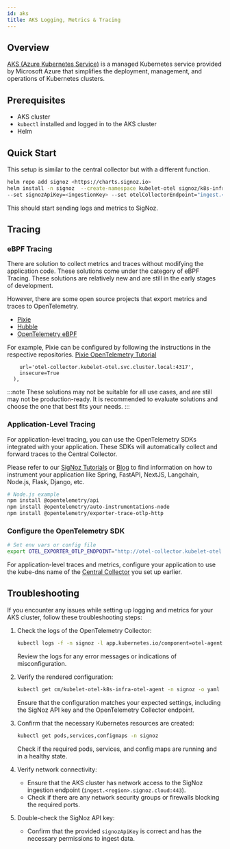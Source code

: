 ```yaml
---
id: aks
title: AKS Logging, Metrics & Tracing
---
```


## Overview

[AKS (Azure Kubernetes Service)](https://learn.microsoft.com/en-us/azure/aks/what-is-aks) is a managed Kubernetes service provided by Microsoft Azure that simplifies the deployment, management, and operations of Kubernetes clusters.

## Prerequisites

- AKS cluster
- `kubectl` installed and logged in to the AKS cluster
- Helm

## Quick Start

This setup is similar to the central collector but with a different function.

```bash
helm repo add signoz <https://charts.signoz.io>
helm install -n signoz  --create-namespace kubelet-otel signoz/k8s-infra \\
--set signozApiKey=<ingestionKey> --set otelCollectorEndpoint="ingest.<region>.signoz.cloud:443" --set otelInsecure=false
```
This should start sending logs and metrics to SigNoz.


## Tracing

### eBPF Tracing 

There are solution to collect metrics and traces without modifying the application code. These solutions come under the category of eBPF Tracing. These solutions are relatively new and are still in the early stages of development.

However, there are some open source projects that export metrics and traces to OpenTelemetry.
- [Pixie](https://github.com/pixie-io/pixie) 
- [Hubble](https://github.com/cilium/hubble) 
- [OpenTelemetry eBPF](https://github.com/open-telemetry/opentelemetry-network)

For example, Pixie can be configured by following the instructions in the respective repositories.
[Pixie OpenTelemetry Tutorial](https://docs.px.dev/tutorials/integrations/otel/)

```endpoint=px.otel.Endpoint(
    url='otel-collector.kubelet-otel.svc.cluster.local:4317',
    insecure=True
  ),
```

:::note
These solutions may not be suitable for all use cases, and are still may not be production-ready. It is recommended to evaluate  solutions and choose the one that best fits your needs.
:::

### Application-Level Tracing

For application-level tracing, you can use the OpenTelemetry SDKs integrated with your application. These SDKs will automatically collect and forward traces to the Central Collector.

Please refer to our [SigNoz Tutorials](../../../instrumentation/) or [Blog](https://signoz.io/blog/) to find information on how to instrument your application like Spring, FastAPI, NextJS, Langchain, Node.js, Flask, Django, etc.

```bash
# Node.js example
npm install @opentelemetry/api
npm install @opentelemetry/auto-instrumentations-node
npm install @opentelemetry/exporter-trace-otlp-http
```

### Configure the OpenTelemetry SDK

```bash
# Set env vars or config file
export OTEL_EXPORTER_OTLP_ENDPOINT="http://otel-collector.kubelet-otel.svc.cluster.local:4318/"
```

For application-level traces and metrics, configure your application to use the kube-dns name of the [Central Collector](../../bootstrapping/collector-setup) you set up earlier.

## Troubleshooting

If you encounter any issues while setting up logging and metrics for your AKS cluster, follow these troubleshooting steps:

1. Check the logs of the OpenTelemetry Collector:
    
    ```bash
    kubectl logs -f -n signoz -l app.kubernetes.io/component=otel-agent
    
    ```
    
    Review the logs for any error messages or indications of misconfiguration.
    
2. Verify the rendered configuration:
    
    ```bash
    kubectl get cm/kubelet-otel-k8s-infra-otel-agent -n signoz -o yaml
    
    ```
    
    Ensure that the configuration matches your expected settings, including the SigNoz API key and the OpenTelemetry Collector endpoint.
    
3. Confirm that the necessary Kubernetes resources are created:
    
    ```bash
    kubectl get pods,services,configmaps -n signoz
    
    ```
    
    Check if the required pods, services, and config maps are running and in a healthy state.
    
4. Verify network connectivity:
    - Ensure that the AKS cluster has network access to the SigNoz ingestion endpoint (`ingest.<region>.signoz.cloud:443`).
    - Check if there are any network security groups or firewalls blocking the required ports.
5. Double-check the SigNoz API key:
    - Confirm that the provided `signozApiKey` is correct and has the necessary permissions to ingest data.
